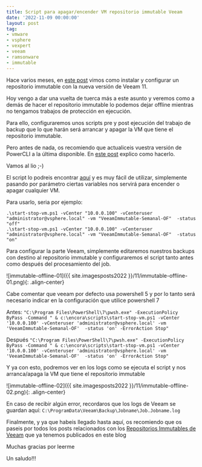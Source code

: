 ```yaml
---
title: Script para apagar/encender VM repositorio immutable Veeam
date: '2022-11-09 00:00:00'
layout: post
tag:
- vmware
- vsphere
- vexpert
- veeam
- ramsonware
- immutable
---
```


Hace varios meses, en [este post](https://miquelmariano.github.io/2022/04/05/veeam11-immutable-repository-hardening/) vimos como instalar y configurar un repositorio immutable con la nueva versión de Veeam 11.

Hoy vengo a dar una vuelta de tuerca más a este asunto y veremos como a demás de hacer el repositorio immutable lo podemos dejar offline mientras no tengamos trabajos de protección en ejecución.

Para ello, configuraremos unos scripts pre y post ejecución del trabajo de backup que lo que harán será arrancar y apagar la VM que tiene el repositorio immutable.

Pero antes de nada, os recomiendo que actualiceis vuestra versión de PowerCLI a la última disponible. En [este post](https://miquelmariano.github.io/2019/01/09/instalar-powerCLI-10-windows/) explico como hacerlo.

Vamos al lio ;-)

El script lo podreis encontrar [aquí](https://raw.githubusercontent.com/miquelMariano/vSphere-PowerCLI/master/start-stop-vm/start-stop-vm.ps1) y es muy fácil de utilizar, simplemente pasando por parámetro ciertas variables nos servirá para encender o apagar cualquier VM.

Para usarlo, seria por ejemplo:
```
.\start-stop-vm.ps1 -vCenter "10.0.0.100" -vCenteruser "administrator@vsphere.local" -vm "VeeamImmutable-Semanal-OF"  -status "off"
.\start-stop-vm.ps1 -vCenter "10.0.0.100" -vCenteruser "administrator@vsphere.local" -vm "VeeamImmutable-Semanal-OF"  -status "on"
```

Para configurar la parte Veeam, simplemente editaremos nuestros backups con destino al repositorio immutable y configuraremos el script tanto antes como después del procesamiento del job.

![immutable-offline-01]({{ site.imagesposts2022 }}/11/immutable-offline-01.png){: .align-center}

Cabe comentar que veeam por defecto usa powershell 5 y por lo tanto será necesario indicar en la configuración que utilice powershell 7

Antes:
`"C:\Program Files\PowerShell\7\pwsh.exe" -ExecutionPolicy ByPass -Command " & c:\encora\scripts\start-stop-vm.ps1 -vCenter '10.0.0.100' -vCenteruser 'administrator@vsphere.local' -vm 'VeeamImmutable-Semanal-OF'  -status 'on' -ErrorAction Stop"`

Después
`"C:\Program Files\PowerShell\7\pwsh.exe" -ExecutionPolicy ByPass -Command " & c:\encora\scripts\start-stop-vm.ps1 -vCenter '10.0.0.100' -vCenteruser 'administrator@vsphere.local' -vm 'VeeamImmutable-Semanal-OF'  -status 'on' -ErrorAction Stop"`

Y ya con esto, podremos ver en los logs como se ejecuta el script y nos arranca/apaga la VM que tiene el repositorio immutable

![immutable-offline-02]({{ site.imagesposts2022 }}/11/immutable-offline-02.png){: .align-center}

En caso de recibir algún error, recordaros que los logs de Veeam se guardan aquí:
`C:\ProgramData\Veeam\Backup\Jobname\Job.Jobname.log`

Finalmente, y ya que habeis llegado hasta aquí, os recomiendo que os paseis por todos los posts relacionados con los [Repositorios Immutables de Veeam](https://miquelmariano.github.io/tag/#/immutable) que ya tenemos publicados en este blog

Muchas gracias por leerme

Un saludo!!!